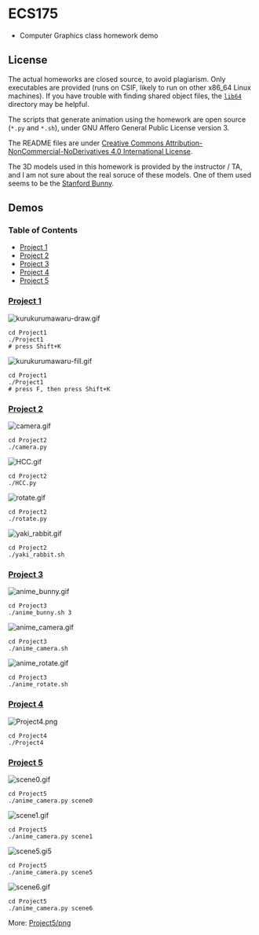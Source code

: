 # ECS175
* Computer Graphics class homework demo

## License
The actual homeworks are closed source, to avoid plagiarism. Only executables
are provided (runs on CSIF, likely to run on other x86_64 Linux machines).
If you have trouble with finding shared object files, the [`lib64`](lib64)
directory may be helpful.

The scripts that generate animation using the homework are open source (`*.py`
and `*.sh`), under GNU Affero General Public License version 3.

The README files are under
[Creative Commons Attribution-NonCommercial-NoDerivatives 4.0 International License](http://creativecommons.org/licenses/by-nc-nd/4.0/).

The 3D models used in this homework is provided by the instructor / TA, and I am
not sure about the real soruce of these models. One of them used seems to be
the [Stanford Bunny](http://graphics.stanford.edu/data/3Dscanrep/).

## Demos
### Table of Contents
* [Project 1](#Project-1)
* [Project 2](#Project-2)
* [Project 3](#Project-3)
* [Project 4](#Project-4)
* [Project 5](#Project-5)

### [Project 1](Project1)
![kurukurumawaru-draw.gif](Project1/gif/kurukurumawaru-draw.gif)
```
cd Project1
./Project1
# press Shift+K
```

![kurukurumawaru-fill.gif](Project1/gif/kurukurumawaru-fill.gif)
```
cd Project1
./Project1
# press F, then press Shift+K
```

### [Project 2](Project2)
![camera.gif](Project2/gif/camera.gif)
```
cd Project2
./camera.py
```

![HCC.gif](Project2/gif/HCC.gif)
```
cd Project2
./HCC.py
```

![rotate.gif](Project2/gif/rotate.gif)
```
cd Project2
./rotate.py
```

![yaki_rabbit.gif](Project2/gif/yaki_rabbit.gif)
```
cd Project2
./yaki_rabbit.sh
```

### [Project 3](Project3)
![anime_bunny.gif](Project3/gif/anime_bunny.gif)
```
cd Project3
./anime_bunny.sh 3
```

![anime_camera.gif](Project3/gif/anime_camera.gif)
```
cd Project3
./anime_camera.sh
```

![anime_rotate.gif](Project3/gif/anime_rotate.gif)
```
cd Project3
./anime_rotate.sh
```

### [Project 4](Project4)
![Project4.png](Project4/png/Project4.png)
```
cd Project4
./Project4
```

### [Project 5](Project5)
![scene0.gif](Project5/gif/scene0.gif)
```
cd Project5
./anime_camera.py scene0
```

![scene1.gif](Project5/gif/scene1.gif)
```
cd Project5
./anime_camera.py scene1
```

![scene5.gi5](Project5/gif/scene5.gif)
```
cd Project5
./anime_camera.py scene5
```

![scene6.gif](Project5/gif/scene6.gif)
```
cd Project5
./anime_camera.py scene6
```

More: [Project5/png](Project5/png)

